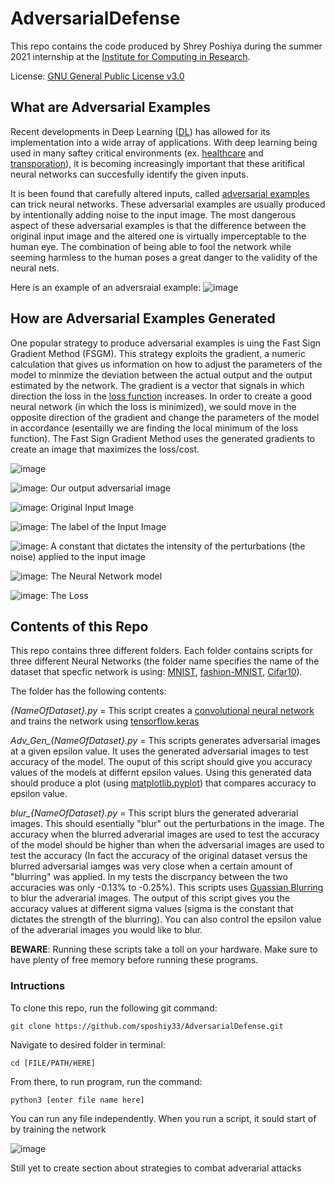 # AdversarialDefense

This repo contains the code produced by Shrey Poshiya during the summer 2021 internship at the [Institute for Computing in Research](https://computinginresearch.org/). 

License: [GNU General Public License v3.0](https://www.gnu.org/licenses/gpl-3.0.en.html)

## What are Adversarial Examples

Recent developments in Deep Learning ([DL](https://en.wikipedia.org/wiki/Deep_learning)) has allowed for its implementation into a wide array of applications. With deep learning being used in many saftey critical environments (ex. [healthcare](https://www.ncbi.nlm.nih.gov/pmc/articles/PMC6945006/) and [transporation](https://mobility.mit.edu/machine-learning)), it is becoming increasingly important that these aritifical neural networks can succesfully identify the given inputs.

It is been found that carefully altered inputs, called [adversarial examples](https://arxiv.org/abs/1412.6572) can trick neural networks. These adversarial examples are usually produced by intentionally adding noise to the input image. The most dangerous aspect of these adversarial examples is that the difference between the original input image and the altered one is virtually imperceptable to the human eye. The combination of being able to fool the network while seeming harmless to the human poses a great danger to the validity of the neural nets. 

Here is an example of an adversraial example:
![image](https://user-images.githubusercontent.com/86625362/125666483-09db1541-f6f7-4597-b9f0-56f779ba0a40.png)

## How are Adversarial Examples Generated

One popular strategy to produce adversarial examples is uing the Fast Sign Gradient Method (FSGM). This strategy exploits the gradient, a numeric calculation that gives us information on how to adjust the parameters of the model to minmize the deviation between the actual output and the output estimated by the network. The gradient is a vector that signals in which direction the loss in the [loss function](https://en.wikipedia.org/wiki/Loss_function) increases. In order to create a good neural network (in which the loss is minimized), we sould move in the opposite direction of the gradient and change the parameters of the model in accordance (esentailly we are finding the local minimum of the loss function). The Fast Sign Gradient Method uses the generated gradients to create an image that maximizes the loss/cost.


![image](https://user-images.githubusercontent.com/86625362/125686603-1c5dfa98-3185-4515-84d4-e5be6c0e14e6.png)

![image](https://user-images.githubusercontent.com/86625362/125686712-40e1a999-8f47-47bb-b6ca-aad42458e2eb.png): Our output adversarial image 

![image](https://user-images.githubusercontent.com/86625362/125686803-f3348a3a-50df-4119-bdc0-f9ce7b07d34d.png): Original Input Image

![image](https://user-images.githubusercontent.com/86625362/125686859-85448ff8-4f98-43fa-86de-ab864ab41f72.png): The label of the Input Image

![image](https://user-images.githubusercontent.com/86625362/125686911-7bdd529f-f2f9-4df6-b8ae-2408e17a087b.png): A constant that dictates the intensity of the perturbations (the noise) applied to the input image

![image](https://user-images.githubusercontent.com/86625362/125687293-b09136fb-42bb-4f04-a8cd-ed0cad3c3f16.png): The Neural Network model

![image](https://user-images.githubusercontent.com/86625362/125687333-06adcf8e-d33d-4ac3-8d39-ca6821062fb2.png): The Loss

## Contents of this Repo

This repo contains three different folders. Each folder contains scripts for three different Neural Networks (the folder name specifies the name of the dataset that specfic network is using: [MNIST](http://yann.lecun.com/exdb/mnist/), [fashion-MNIST](https://github.com/zalandoresearch/fashion-mnist), [Cifar10](https://www.cs.toronto.edu/~kriz/cifar.html)). 

The folder has the following contents:

*{NameOfDataset}.py* = This script creates a [convolutional neural network](https://en.wikipedia.org/wiki/Convolutional_neural_network) and trains the network using [tensorflow.keras](https://keras.io/about/)

*Adv_Gen_{NameOfDataset}.py* = This scripts generates adversarial images at a given epsilon value. It uses the generated adversarial images to test accuracy of the model. The ouput of this script should give you accuracy values of the models at differnt epsilon values. Using this generated data should produce a plot (using [matplotlib.pyplot](https://matplotlib.org/stable/api/_as_gen/matplotlib.pyplot.html)) that compares accuracy to epsilon value.

*blur_{NameOfDataset}.py* = This script blurs the generated adverarial images. This should esentially "blur" out the perturbations in the image. The accuracy when the blurred adverarial images are used to test the accuracy of the model should be higher than when the adversarial images are used to test the accuracy (In fact the accuracy of the original dataset versus the blurred adversarial iamges was very close when a certain amount of "blurring" was applied. In my tests the discrpancy between the two accuracies was only -0.13% to -0.25%). This scripts uses [Guassian Blurring](https://en.wikipedia.org/wiki/Gaussian_blur#:~:text=In%20image%20processing%2C%20a%20Gaussian,image%20noise%20and%20reduce%20detail.) to blur the adverarial images. The output of this script gives you the accuracy values at different sigma values (sigma is the constant that dictates the strength of the blurring). You can also control the epsilon value of the adverarial images you would like to blur.

**BEWARE**: Running these scripts take a toll on your hardware. Make sure to have plenty of free memory before running these programs. 

### Intructions

To clone this repo, run the following git command:

`git clone https://github.com/sposhiy33/AdversarialDefense.git`

Navigate to desired folder in terminal:

`cd [FILE/PATH/HERE]`

From there, to run program, run the command:

`python3 [enter file name here]`

You can run any file independently.
When you run a script, it sould start of by training the network



![image](https://user-images.githubusercontent.com/86625362/125684261-121ec6a9-114b-4149-8e0e-fcfa4b622c9d.png)

Still yet to create section about strategies to combat adverarial attacks













